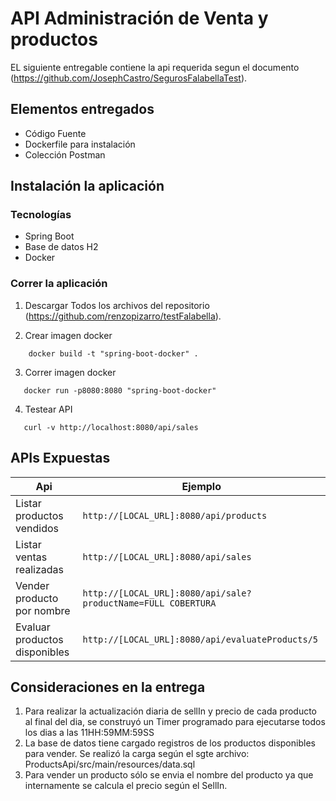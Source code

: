 
# API Administración de Venta y productos
EL siguiente entregable contiene la api requerida segun el documento (https://github.com/JosephCastro/SegurosFalabellaTest).

## Elementos entregados
- Código Fuente
- Dockerfile para instalación
- Colección Postman

## Instalación la aplicación

### Tecnologías
- Spring Boot
- Base de datos H2
- Docker

### Correr la aplicación
1. Descargar Todos los archivos del repositorio  
(https://github.com/renzopizarro/testFalabella).

2. Crear imagen docker
```
    docker build -t "spring-boot-docker" .
```
3. Correr imagen docker
```
   docker run -p8080:8080 "spring-boot-docker"
```
4. Testear API
```
   curl -v http://localhost:8080/api/sales  
```
## APIs Expuestas
|Api        | Ejemplo                   |   
|----------|----------------------------|
|Listar productos vendidos|`http://[LOCAL_URL]:8080/api/products`|
|Listar ventas realizadas|`http://[LOCAL_URL]:8080/api/sales`|
|Vender producto por nombre|`http://[LOCAL_URL]:8080/api/sale?productName=FULL COBERTURA`
|Evaluar productos disponibles|`http://[LOCAL_URL]:8080/api/evaluateProducts/5`
 
 ## Consideraciones en la entrega
1. Para realizar la actualización diaria de sellIn y precio de cada producto al final del dia, 
se construyó un Timer programado para ejecutarse todos los dias a las 11HH:59MM:59SS
2. La base de datos tiene cargado registros de los productos disponibles para vender. Se realizó la carga según el sgte archivo:
ProductsApi/src/main/resources/data.sql
3. Para vender un producto sólo se envia el nombre del producto ya que internamente se calcula el precio según el SellIn.




